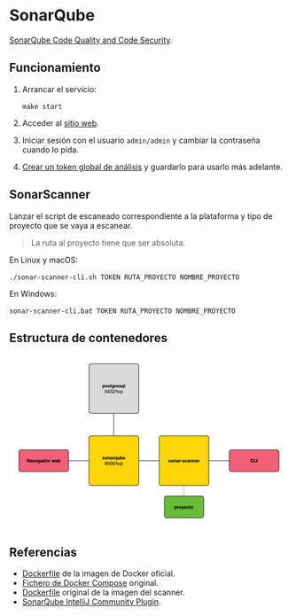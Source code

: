 # SonarQube

[SonarQube Code Quality and Code Security](https://www.sonarsource.com/products/sonarqube/).

## Funcionamiento

1. Arrancar el servicio:

   ```
   make start
   ```

2. Acceder al [sitio web](http://localhost:9000).

3. Iniciar sesión con el usuario `admin/admin` y cambiar la contraseña cuando lo pida.

4. [Crear un token global de análisis](http://localhost:9000/account/security) y guardarlo para usarlo más
   adelante.

## SonarScanner

Lanzar el script de escaneado correspondiente a la plataforma y tipo de proyecto que se vaya a escanear.

> La ruta al proyecto tiene que ser absoluta.

En Linux y macOS:

```
./sonar-scanner-cli.sh TOKEN RUTA_PROYECTO NOMBRE_PROYECTO
```

En Windows:

```
sonar-scanner-cli.bat TOKEN RUTA_PROYECTO NOMBRE_PROYECTO
```

## Estructura de contenedores

![](docs/servicios.png)

## Referencias

- [Dockerfile](https://github.com/SonarSource/docker-sonarqube/tree/master/9/community) de la imagen de Docker oficial.
- [Fichero de Docker Compose](https://gist.github.com/Warchant/0d0f0104fe7adf3b310937d2db67b512) original.
- [Dockerfile](https://github.com/SonarSource/sonar-scanner-cli-docker/tree/master/4) original de la imagen del scanner.
- [SonarQube IntelliJ Community Plugin](https://github.com/sonar-intellij-plugin/sonar-intellij-plugin).
